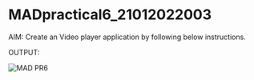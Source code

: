 ﻿# MADpractical6_21012022003
AIM: Create an Video player application by following below instructions.

OUTPUT:


![MAD PR6](https://user-images.githubusercontent.com/110805770/194698778-e0203f4d-02fd-49bd-834c-d055a7150be6.png)
